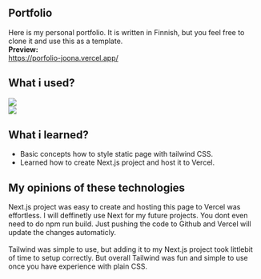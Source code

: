 ## Portfolio
Here is my personal portfolio. It is written in Finnish, but you feel free to clone it and use this as a template. <br>
<b>Preview:</b> <br>
https://porfolio-joona.vercel.app/
## What i used?
![](https://img.shields.io/badge/next.js-000000?style=for-the-badge&logo=nextdotjs&logoColor=white) <br>
![](https://img.shields.io/badge/Tailwind_CSS-38B2AC?style=for-the-badge&logo=tailwind-css&logoColor=white)
## What i learned?
- Basic concepts how to style static page with tailwind CSS.
- Learned how to create Next.js project and host it to Vercel.
## My opinions of these technologies
Next.js project was easy to create and hosting this page to Vercel was effortless. I will deffinetly use Next for my future projects. You dont even need to do npm run build. Just pushing the code to Github and Vercel will update the changes automaticly.<br> <br>
Tailwind was simple to use, but adding it to my Next.js project took littlebit of time to setup correctly. But overall Tailwind was fun and simple to use once you have experience with plain CSS.



